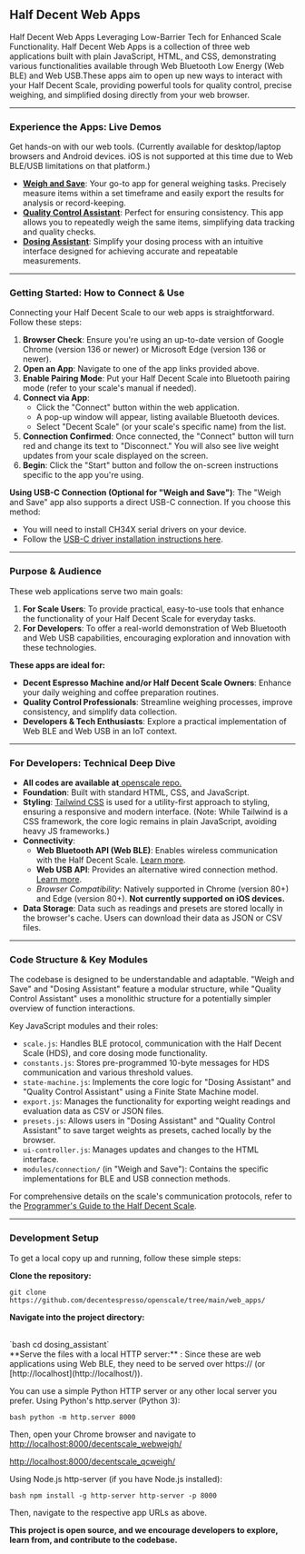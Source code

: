 ## Half Decent Web Apps

Half Decent Web Apps Leveraging Low-Barrier Tech for Enhanced Scale Functionality. Half Decent Web Apps is a collection of three web applications built with plain JavaScript, HTML, and CSS, demonstrating various functionalities available through Web Bluetooth Low Energy (Web BLE) and Web USB.These apps aim to open up new ways to interact with your Half Decent Scale, providing powerful tools for quality control, precise weighing, and simplified dosing directly from your web browser.

***

### Experience the Apps: Live Demos

Get hands-on with our web tools. (Currently available for desktop/laptop browsers and Android devices. iOS is not supported at this time due to Web BLE/USB limitations on that platform.)

* **[Weigh and Save](https://decentespresso.com/support/scale/decentscale_webweigh)**: Your go-to app for general weighing tasks. Precisely measure items within a set timeframe and easily export the results for analysis or record-keeping.
* **[Quality Control Assistant](https://decentespresso.com/support/scale/decentscale_qcweigh)**: Perfect for ensuring consistency. This app allows you to repeatedly weigh the same items, simplifying data tracking and quality checks.
* **[Dosing Assistant](https://decentespresso.com/support/scale/samew_dosing_ast)**: Simplify your dosing process with an intuitive interface designed for achieving accurate and repeatable measurements.

***

### Getting Started: How to Connect & Use

Connecting your Half Decent Scale to our web apps is straightforward. Follow these steps:

1. **Browser Check**: Ensure you're using an up-to-date version of Google Chrome (version 136 or newer) or Microsoft Edge (version 136 or newer).
2. **Open an App**: Navigate to one of the app links provided above.
3. **Enable Pairing Mode**: Put your Half Decent Scale into Bluetooth pairing mode (refer to your scale's manual if needed).
4. **Connect via App**:
    * Click the "Connect" button within the web application.
    * A pop-up window will appear, listing available Bluetooth devices.
    * Select "Decent Scale" (or your scale's specific name) from the list.
5. **Connection Confirmed**: Once connected, the "Connect" button will turn red and change its text to "Disconnect." You will also see live weight updates from your scale displayed on the screen.
6. **Begin**: Click the "Start" button and follow the on-screen instructions specific to the app you're using.

**Using USB-C Connection (Optional for "Weigh and Save")**:
The "Weigh and Save" app also supports a direct USB-C connection. If you choose this method:

* You will need to install CH34X serial drivers on your device.
* Follow the [USB-C driver installation instructions here](https://decentespresso.com/docs/how_to_use_usbc_to_upgrade_the_firmware_on_your_half_decent_scale).

***

### Purpose & Audience

These web applications serve two main goals:

1. **For Scale Users**: To provide practical, easy-to-use tools that enhance the functionality of your Half Decent Scale for everyday tasks.
2. **For Developers**: To offer a real-world demonstration of Web Bluetooth and Web USB capabilities, encouraging exploration and innovation with these technologies.

**These apps are ideal for:**

* **Decent Espresso Machine and/or Half Decent Scale Owners**: Enhance your daily weighing and coffee preparation routines.
* **Quality Control Professionals**: Streamline weighing processes, improve consistency, and simplify data collection.
* **Developers & Tech Enthusiasts**: Explore a practical implementation of Web BLE and Web USB in an IoT context.

***

### For Developers: Technical Deep Dive

* **All codes are available at**[ openscale repo. ](https://github.com/decentespresso/openscale/tree/main/web_apps)
* **Foundation**: Built with standard HTML, CSS, and JavaScript.
* **Styling**: [Tailwind CSS](https://tailwindcss.com/) is used for a utility-first approach to styling, ensuring a responsive and modern interface. (Note: While Tailwind is a CSS framework, the core logic remains in plain JavaScript, avoiding heavy JS frameworks.)
* **Connectivity**:
    * **Web Bluetooth API (Web BLE)**: Enables wireless communication with the Half Decent Scale. [Learn more](https://developer.mozilla.org/en-US/docs/Web/API/Web_Bluetooth_API).
    * **Web USB API**: Provides an alternative wired connection method. [Learn more](https://developer.mozilla.org/en-US/docs/Web/API/WebUSB_API).
    * *Browser Compatibility*: Natively supported in Chrome (version 80+) and Edge (version 80+). **Not currently supported on iOS devices.**
* **Data Storage**: Data such as readings and presets are stored locally in the browser's cache. Users can download their data as JSON or CSV files.

***

### Code Structure & Key Modules

The codebase is designed to be understandable and adaptable. "Weigh and Save" and "Dosing Assistant" feature a modular structure, while "Quality Control Assistant" uses a monolithic structure for a potentially simpler overview of function interactions.

Key JavaScript modules and their roles:

* `scale.js`: Handles BLE protocol, communication with the Half Decent Scale (HDS), and core dosing mode functionality.
* `constants.js`: Stores pre-programmed 10-byte messages for HDS communication and various threshold values.
* `state-machine.js`: Implements the core logic for "Dosing Assistant" and "Quality Control Assistant" using a Finite State Machine model.
* `export.js`: Manages the functionality for exporting weight readings and evaluation data as CSV or JSON files.
* `presets.js`: Allows users in "Dosing Assistant" and "Quality Control Assistant" to save target weights as presets, cached locally by the browser.
* `ui-controller.js`: Manages updates and changes to the HTML interface.
* `modules/connection/` (in "Weigh and Save"): Contains the specific implementations for BLE and USB connection methods.

For comprehensive details on the scale's communication protocols, refer to the [Programmer's Guide to the Half Decent Scale](https://decentespresso.com/docs/programmers_guide_to_the_half_decent_scale).

***

### Development Setup

To get a local copy up and running, follow these simple steps:

**Clone the repository:**

`git clone https://github.com/decentespresso/openscale/tree/main/web_apps/`

**Navigate into the project directory:**

<br>
`bash cd dosing_assistant`

<br>
**Serve the files with a local HTTP server:** :
Since these are web applications using Web BLE, they need to be served over https:// (or [http://localhost](http://localhost/)).

You can use a simple Python HTTP server or any other local server you prefer.
Using Python's http.server (Python 3):

`bash python -m http.server 8000`

Then, open your Chrome browser and navigate to
[http://localhost:8000/decentscale_webweigh/](http://localhost:8000/decentscale_webweigh/)

[http://localhost:8000/decentscale_qcweigh/](http://localhost:8000/decentscale_qcweigh/)

Using Node.js http-server (if you have Node.js installed):

`bash npm install -g http-server http-server -p 8000`

Then, navigate to the respective app URLs as above.

**This project is open source, and we encourage developers to explore, learn from, and contribute to the codebase.**
